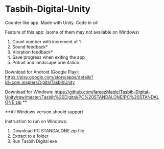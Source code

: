 # Tasbih-Digital-Unity

Counter like app. Made with Unity. Code in c#

Feature of this app: (some of them may not available on Windows)

1. Count number with increment of 1
2. Sound feedback\*
3. Vibration feedback\*
4. Save progress when exiting the app
5. Potrait and landscape orientation

Download for Android (Google Play): https://play.google.com/store/apps/details?id=com.maplerr.DigitalTasbihUnity

Download for Windows: https://github.com/fareezMaple/Tasbih-Digital-Unity/raw/master/Tasbih%20Digital/PC%20STANDALONE/PC%20STANDALONE.zip \*\*

\*\*All Windows version should support

Instruction to run on Windows:

1. Download PC STANDALONE.zip file
2. Extract to a folder
3. Run Tasbih Digital.exe
